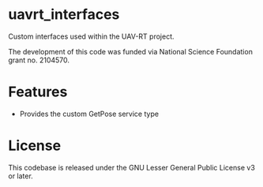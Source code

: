 # uavrt_interfaces
Custom interfaces used within the UAV-RT project.

The development of this code was funded via National Science Foundation grant no. 2104570.

# Features

- Provides the custom GetPose service type

# License

This codebase is released under the GNU Lesser General Public License v3 or later.
